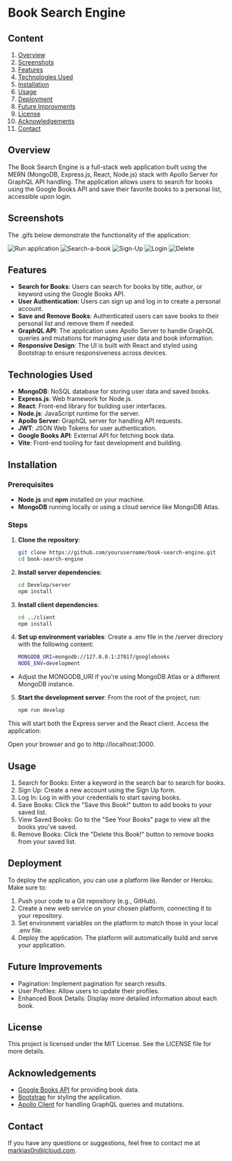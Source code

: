# Book Search Engine

## Content
1. [Overview](#overview)
2. [Screenshots](#screenshots)
3. [Features](#features)
4. [Technologies Used](#technologies-used)
5. [Installation](#installation)
6. [Usage](#usage)
7. [Deployment](#deployment)
8. [Future Improvments](#future-improvements)
9. [License](#license)
10. [Acknowledgements](#acknowledgements)
11. [Contact](#contact)

## Overview

The Book Search Engine is a full-stack web application built using the MERN (MongoDB, Express.js, React, Node.js) stack with Apollo Server for GraphQL API handling. The application allows users to search for books using the Google Books API and save their favorite books to a personal list, accessible upon login.

## Screenshots
The .gifs below demonstrate the functionality of the application:

![Run application](Develop/client/assets/images/start.gif)
![Search-a-book](Develop/client/assets/images/search.gif)
![Sign-Up](Develop/client/assets/images/signup.gif)
![Login](Develop/client/assets/images/login.gif)
![Delete](Develop/client/assets/images/delte.gif)

## Features

- **Search for Books**: Users can search for books by title, author, or keyword using the Google Books API.
- **User Authentication**: Users can sign up and log in to create a personal account.
- **Save and Remove Books**: Authenticated users can save books to their personal list and remove them if needed.
- **GraphQL API**: The application uses Apollo Server to handle GraphQL queries and mutations for managing user data and book information.
- **Responsive Design**: The UI is built with React and styled using Bootstrap to ensure responsiveness across devices.

## Technologies Used

- **MongoDB**: NoSQL database for storing user data and saved books.
- **Express.js**: Web framework for Node.js.
- **React**: Front-end library for building user interfaces.
- **Node.js**: JavaScript runtime for the server.
- **Apollo Server**: GraphQL server for handling API requests.
- **JWT**: JSON Web Tokens for user authentication.
- **Google Books API**: External API for fetching book data.
- **Vite**: Front-end tooling for fast development and building.

## Installation

### Prerequisites

- **Node.js** and **npm** installed on your machine.
- **MongoDB** running locally or using a cloud service like MongoDB Atlas.

### Steps

1. **Clone the repository**:

   ```bash
   git clone https://github.com/yourusername/book-search-engine.git      
   cd book-search-engine 
   ``` 
2. **Install server dependencies**:
    ```bash
    cd Develop/server
    npm install
    ``` 
3. **Install client dependencies**:
    ```bash
    cd ../client
    npm install
4. **Set up environment variables**:
Create a .env file in the /server directory with the following content:
    ``` bash
    MONGODB_URI=mongodb://127.0.0.1:27017/googlebooks
    NODE_ENV=development
- Adjust the MONGODB_URI if you're using MongoDB Atlas or a different MongoDB instance.

5. **Start the development server**:
From the root of the project, run:
    ``` bash
    npm run develop

This will start both the Express server and the React client.
Access the application:

Open your browser and go to http://localhost:3000.
## Usage

1. Search for Books: Enter a keyword in the search bar to search for books.
2. Sign Up: Create a new account using the Sign Up form.
3. Log In: Log in with your credentials to start saving books.
4. Save Books: Click the "Save this Book!" button to add books to your saved list.
5. View Saved Books: Go to the "See Your Books" page to view all the books you've saved.
6. Remove Books: Click the "Delete this Book!" button to remove books from your saved list.

## Deployment
To deploy the application, you can use a platform like Render or Heroku. Make sure to:

1. Push your code to a Git repository (e.g., GitHub).
2. Create a new web service on your chosen platform, connecting it to your repository.
3. Set environment variables on the platform to match those in your local .env file.
4. Deploy the application. The platform will automatically build and serve your application.
## Future Improvements
- Pagination: Implement pagination for search results.
- User Profiles: Allow users to update their profiles.
- Enhanced Book Details: Display more detailed information about each book.

## License

This project is licensed under the MIT License. See the LICENSE file for more details.



## Acknowledgements
- [Google Books API]() for providing book data.
- [Bootstrap]() for styling the application.
- [Apollo Client]() for handling GraphQL queries and mutations.

## Contact

If you have any questions or suggestions, feel free to contact me at [markjas0n@icloud.com](markjas0n@icloud.com).
